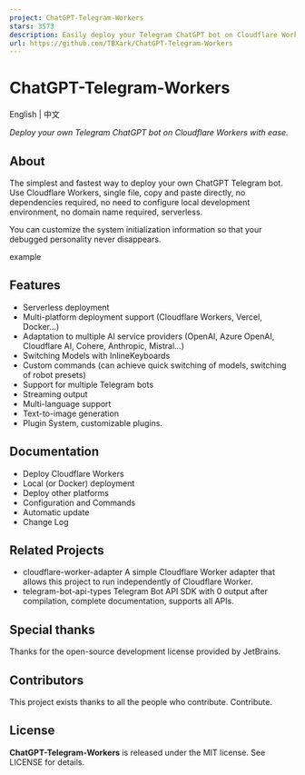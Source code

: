 ```yaml
---
project: ChatGPT-Telegram-Workers
stars: 3573
description: Easily deploy your Telegram ChatGPT bot on Cloudflare Workers (or Vercel, Docker...).
url: https://github.com/TBXark/ChatGPT-Telegram-Workers
---
```


ChatGPT-Telegram-Workers
========================

  
English | 中文

_Deploy your own Telegram ChatGPT bot on Cloudflare Workers with ease._

About
-----

The simplest and fastest way to deploy your own ChatGPT Telegram bot. Use Cloudflare Workers, single file, copy and paste directly, no dependencies required, no need to configure local development environment, no domain name required, serverless.

You can customize the system initialization information so that your debugged personality never disappears.

example

Features
--------

-   Serverless deployment
-   Multi-platform deployment support (Cloudflare Workers, Vercel, Docker...)
-   Adaptation to multiple AI service providers (OpenAI, Azure OpenAI, Cloudflare AI, Cohere, Anthropic, Mistral...)
-   Switching Models with InlineKeyboards
-   Custom commands (can achieve quick switching of models, switching of robot presets)
-   Support for multiple Telegram bots
-   Streaming output
-   Multi-language support
-   Text-to-image generation
-   Plugin System, customizable plugins.

Documentation
-------------

-   Deploy Cloudflare Workers
-   Local (or Docker) deployment
-   Deploy other platforms
-   Configuration and Commands
-   Automatic update
-   Change Log

Related Projects
----------------

-   cloudflare-worker-adapter A simple Cloudflare Worker adapter that allows this project to run independently of Cloudflare Worker.
-   telegram-bot-api-types Telegram Bot API SDK with 0 output after compilation, complete documentation, supports all APIs.

Special thanks
--------------

Thanks for the open-source development license provided by JetBrains.

Contributors
------------

This project exists thanks to all the people who contribute. Contribute.

License
-------

**ChatGPT-Telegram-Workers** is released under the MIT license. See LICENSE for details.
